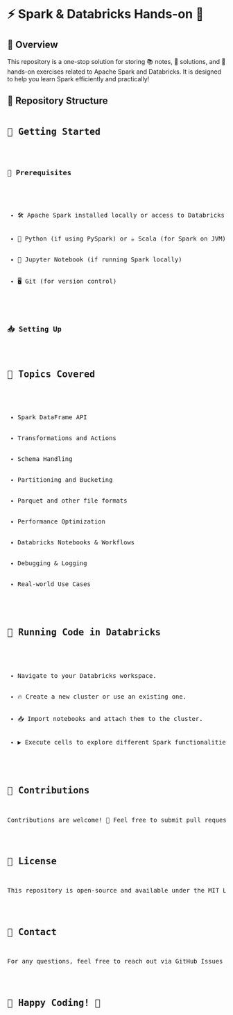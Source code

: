 <h1>⚡ Spark & Databricks Hands-on 🚀</h1>
<h2>📌 Overview</h2>
<p>This repository is a one-stop solution for storing 📚 notes, 📝 solutions, and 🤹 hands-on exercises related to Apache Spark and Databricks. It is designed to help you learn Spark efficiently and practically!</p>

<h2>📂 Repository Structure</h2>
<pre>
<h2>🚀 Getting Started</h2>

<h3>🔧 Prerequisites</h3>
<ul>
    <li>🛠 Apache Spark installed locally or access to Databricks</li>
    <li>🐍 Python (if using PySpark) or ☕ Scala (for Spark on JVM)</li>
    <li>📓 Jupyter Notebook (if running Spark locally)</li>
    <li>🖥 Git (for version control)</li>
</ul>

<h3>📥 Setting Up</h3>
<pre>
<h2>🎯 Topics Covered</h2>
<ul>
    <li>Spark DataFrame API</li>
    <li>Transformations and Actions</li>
    <li>Schema Handling</li>
    <li>Partitioning and Bucketing</li>
    <li>Parquet and other file formats</li>
    <li>Performance Optimization</li>
    <li>Databricks Notebooks & Workflows</li>
    <li>Debugging & Logging</li>
    <li>Real-world Use Cases</li>
</ul>

<h2>🏃 Running Code in Databricks</h2>
<ul>
    <li>Navigate to your Databricks workspace.</li>
    <li>🔥 Create a new cluster or use an existing one.</li>
    <li>📥 Import notebooks and attach them to the cluster.</li>
    <li>▶️ Execute cells to explore different Spark functionalities.</li>
</ul>

<h2>🤝 Contributions</h2>
<p>Contributions are welcome! 🎉 Feel free to submit pull requests or open issues for suggestions and improvements.</p>

<h2>📜 License</h2>
<p>This repository is open-source and available under the MIT License.</p>

<h2>📧 Contact</h2>
<p>For any questions, feel free to reach out via GitHub Issues or LinkedIn.</p>

<h2>🎉 Happy Coding! 🚀</h2>
